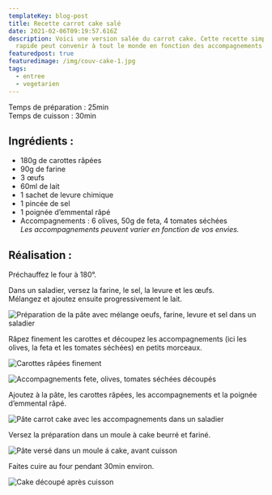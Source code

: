 ```yaml
---
templateKey: blog-post
title: Recette carrot cake salé
date: 2021-02-06T09:19:57.616Z
description: Voici une version salée du carrot cake. Cette recette simple et
  rapide peut convenir à tout le monde en fonction des accompagnements choisis.
featuredpost: true
featuredimage: /img/couv-cake-1.jpg
tags:
  - entree
  - vegetarien
---
```

Temps de préparation : 25min\
Temps de cuisson : 30min

## Ingrédients :

* 180g de carottes râpées
* 90g de farine
* 3 œufs
* 60ml de lait
* 1 sachet de levure chimique
* 1 pincée de sel
* 1 poignée d’emmental râpé
* Accompagnements : 6 olives, 50g de feta, 4 tomates séchées\
  *Les accompagnements peuvent varier en fonction de vos envies.*

## Réalisation :

Préchauffez le four à 180°.

Dans un saladier, versez la farine, le sel, la levure et les œufs. \
Mélangez et ajoutez ensuite progressivement le lait.

![Préparation de la pâte avec mélange oeufs, farine, levure et sel dans un saladier](/img/prepa-pate-2.jpg "Pâte cake")

Râpez finement les carottes et découpez les accompagnements (ici les olives, la feta et les tomates séchées) en petits morceaux.

![Carottes râpées finement ](/img/carotte.jpg "Carottes")

![Accompagnements fete, olives, tomates séchées découpés](/img/accompagnements.jpg "Accompagnements")

Ajoutez à la pâte, les carottes râpées, les accompagnements et la poignée d’emmental râpé.

![Pâte carrot cake avec les accompagnements dans un saladier ](/img/pate.jpg "Pâte carrot cake ")

Versez la préparation dans un moule à cake beurré et fariné.

![Pâte versé dans un moule á cake, avant cuisson](/img/cake-avant-cuisson.jpg "Cake avant cuisson ")

Faites cuire au four pendant 30min environ.

![Cake découpé après cuisson ](/img/couv.jpg "Cake fini")